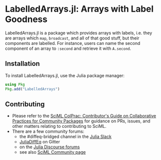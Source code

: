 # LabelledArrays.jl: Arrays with Label Goodness

LabelledArrays.jl is a package which provides arrays with labels, i.e. they are
arrays which `map`, `broadcast`, and all of that good stuff, but their components
are labelled. For instance, users can name the second component of an array to
`:second` and retrieve it with `A.second`.

## Installation

To install LabelledArrays.jl, use the Julia package manager:

```julia
using Pkg
Pkg.add("LabelledArrays")
```

## Contributing

- Please refer to the
  [SciML ColPrac: Contributor's Guide on Collaborative Practices for Community Packages](https://github.com/SciML/ColPrac/blob/master/README.md)
  for guidance on PRs, issues, and other matters relating to contributing to SciML.
- There are a few community forums:
    - the #diffeq-bridged channel in the [Julia Slack](https://julialang.org/slack/)
    - [JuliaDiffEq](https://gitter.im/JuliaDiffEq/Lobby) on Gitter
    - on the [Julia Discourse forums](https://discourse.julialang.org)
    - see also [SciML Community page](https://sciml.ai/community/)
